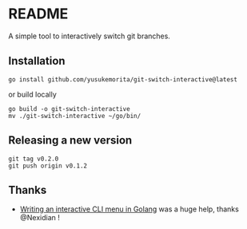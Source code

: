 # README

A simple tool to interactively switch git branches.

## Installation

```
go install github.com/yusukemorita/git-switch-interactive@latest
```

or build locally

```
go build -o git-switch-interactive
mv ./git-switch-interactive ~/go/bin/
```

## Releasing a new version

```
git tag v0.2.0
git push origin v0.1.2
```

## Thanks

- [Writing an interactive CLI menu in Golang](https://medium.com/@nexidian/writing-an-interactive-cli-menu-in-golang-d6438b175fb6) was a huge help, thanks @Nexidian !
